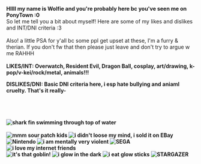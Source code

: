 <b>HIIII my name is Wolfie and you're probably here bc you've seen me on PonyTown :0</b>
<br> So let me tell you a bit about myself! Here are some of my likes and dislikes and INT/DNI criteria :3
<br>
<br> Also! a little PSA for y'all bc some ppl get upset at these, I'm a furry & therian. If you don't fw that then please just leave and don't try to argue w me RAHHH
<br>
<br>
<b>LIKES/INT: Overwatch, Resident Evil, Dragon Ball, cosplay, art/drawing, k-pop/v-kei/rock/metal, animals!!!</b>

<b>DISLIKES/DNI: Basic DNI criteria here, i esp hate bullying and aniaml cruelty. That's it really-<b>
<br>
<br>
<br>
<br>
<br> <img src="https://gifcity.carrd.co/assets/images/gallery44/e9ecabff.gif?v=dc8076d6" alt="shark fin swimming through top of water">
<br>
<br>
<img src="https://gifcity.carrd.co/assets/images/gallery50/331039be.png?v=dc8076d6" alt="mmm sour patch kids"> <img src="https://gifcity.carrd.co/assets/images/gallery131/0369c4e4.jpg?v=dc8076d6" alt="i didn't loose my mind, i sold it on EBay">
<img src="https://gifcity.carrd.co/assets/images/gallery405/93b81a69.png?v=dc8076d6" alt="Nintendo"> <img src="https://gifcity.carrd.co/assets/images/gallery59/d06f7de3.jpg?v=dc8076d6" alt="i am mentally very violent">
<img src="https://gifcity.carrd.co/assets/images/gallery319/24675187.gif?v=dc8076d6" alt="SEGA"> <img src="https://gifcity.carrd.co/assets/images/gallery58/9e488015.jpg?v=dc8076d6" alt="i love my internet friends">
<br>
<img src="https://gifcity.carrd.co/assets/images/gallery18/3c5008c4.gif?v=dc8076d6" alt="it's that goblin!"> <img src="https://gifcity.carrd.co/assets/images/gallery18/cb0f5b2c.gif?v=dc8076d6" alt="i glow in the dark">
<img src="https://gifcity.carrd.co/assets/images/gallery15/f330bee7.png?v=dc8076d6" alt="i eat glow sticks"> <img src="https://gifcity.carrd.co/assets/images/gallery15/fc13214a.gif?v=dc8076d6" alt="STARGAZER">
